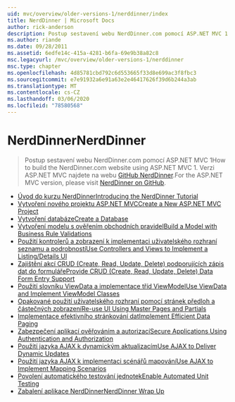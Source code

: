 ```yaml
---
uid: mvc/overview/older-versions-1/nerddinner/index
title: NerdDinner | Microsoft Docs
author: rick-anderson
description: Postup sestavení webu NerdDinner.com pomocí ASP.NET MVC 1 Verzi ASP.NET MVC 3 najdete na webu GitHub nerddinner.
ms.author: riande
ms.date: 09/28/2011
ms.assetid: 6edfe14c-415a-4281-b6fa-69e9b38a82c8
msc.legacyurl: /mvc/overview/older-versions-1/nerddinner
msc.type: chapter
ms.openlocfilehash: 4d85781cbd792c6d553665f33d8e699ac3f8fbc3
ms.sourcegitcommit: e7e91932a6e91a63e2e46417626f39d6b244a3ab
ms.translationtype: MT
ms.contentlocale: cs-CZ
ms.lasthandoff: 03/06/2020
ms.locfileid: "78580568"
---
```

# <a name="nerddinner"></a><span data-ttu-id="17526-104">NerdDinner</span><span class="sxs-lookup"><span data-stu-id="17526-104">NerdDinner</span></span>

> <span data-ttu-id="17526-105">Postup sestavení webu NerdDinner.com pomocí ASP.NET MVC 1</span><span class="sxs-lookup"><span data-stu-id="17526-105">How to build the NerdDinner.com website using ASP.NET MVC 1.</span></span> <span data-ttu-id="17526-106">Verzi ASP.NET MVC najdete na webu [GitHub NerdDinner](https://github.com/AspNetMVPSamples/NerdDinner).</span><span class="sxs-lookup"><span data-stu-id="17526-106">For the ASP.NET MVC version, please visit [NerdDinner on GitHub](https://github.com/AspNetMVPSamples/NerdDinner).</span></span>

- [<span data-ttu-id="17526-107">Úvod do kurzu NerdDinner</span><span class="sxs-lookup"><span data-stu-id="17526-107">Introducing the NerdDinner Tutorial</span></span>](introducing-the-nerddinner-tutorial.md)
- [<span data-ttu-id="17526-108">Vytvoření nového projektu ASP.NET MVC</span><span class="sxs-lookup"><span data-stu-id="17526-108">Create a New ASP.NET MVC Project</span></span>](create-a-new-aspnet-mvc-project.md)
- [<span data-ttu-id="17526-109">Vytvoření databáze</span><span class="sxs-lookup"><span data-stu-id="17526-109">Create a Database</span></span>](create-a-database.md)
- [<span data-ttu-id="17526-110">Vytvoření modelu s ověřením obchodních pravidel</span><span class="sxs-lookup"><span data-stu-id="17526-110">Build a Model with Business Rule Validations</span></span>](build-a-model-with-business-rule-validations.md)
- [<span data-ttu-id="17526-111">Použití kontrolerů a zobrazení k implementaci uživatelského rozhraní seznamu a podrobností</span><span class="sxs-lookup"><span data-stu-id="17526-111">Use Controllers and Views to Implement a Listing/Details UI</span></span>](use-controllers-and-views-to-implement-a-listingdetails-ui.md)
- [<span data-ttu-id="17526-112">Zajištění akcí CRUD (Create, Read, Update, Delete) podporujících zápis dat do formuláře</span><span class="sxs-lookup"><span data-stu-id="17526-112">Provide CRUD (Create, Read, Update, Delete) Data Form Entry Support</span></span>](provide-crud-create-read-update-delete-data-form-entry-support.md)
- [<span data-ttu-id="17526-113">Použití slovníku ViewData a implementace tříd ViewModel</span><span class="sxs-lookup"><span data-stu-id="17526-113">Use ViewData and Implement ViewModel Classes</span></span>](use-viewdata-and-implement-viewmodel-classes.md)
- [<span data-ttu-id="17526-114">Opakované použití uživatelského rozhraní pomocí stránek předloh a částečných zobrazení</span><span class="sxs-lookup"><span data-stu-id="17526-114">Re-use UI Using Master Pages and Partials</span></span>](re-use-ui-using-master-pages-and-partials.md)
- [<span data-ttu-id="17526-115">Implementace efektivního stránkování dat</span><span class="sxs-lookup"><span data-stu-id="17526-115">Implement Efficient Data Paging</span></span>](implement-efficient-data-paging.md)
- [<span data-ttu-id="17526-116">Zabezpečení aplikací ověřováním a autorizací</span><span class="sxs-lookup"><span data-stu-id="17526-116">Secure Applications Using Authentication and Authorization</span></span>](secure-applications-using-authentication-and-authorization.md)
- [<span data-ttu-id="17526-117">Použití jazyka AJAX k dynamickým aktualizacím</span><span class="sxs-lookup"><span data-stu-id="17526-117">Use AJAX to Deliver Dynamic Updates</span></span>](use-ajax-to-deliver-dynamic-updates.md)
- [<span data-ttu-id="17526-118">Použití jazyka AJAX k implementaci scénářů mapování</span><span class="sxs-lookup"><span data-stu-id="17526-118">Use AJAX to Implement Mapping Scenarios</span></span>](use-ajax-to-implement-mapping-scenarios.md)
- [<span data-ttu-id="17526-119">Povolení automatického testování jednotek</span><span class="sxs-lookup"><span data-stu-id="17526-119">Enable Automated Unit Testing</span></span>](enable-automated-unit-testing.md)
- [<span data-ttu-id="17526-120">Zabalení aplikace NerdDinner</span><span class="sxs-lookup"><span data-stu-id="17526-120">NerdDinner Wrap Up</span></span>](nerddinner-wrap-up.md)
